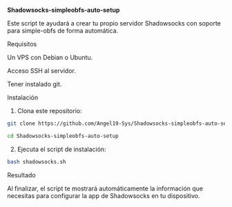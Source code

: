 **Shadowsocks-simpleobfs-auto-setup**

Este script te ayudará a crear tu propio servidor Shadowsocks con soporte para simple-obfs de forma automática.

Requisitos

Un VPS con Debian o Ubuntu.

Acceso SSH al servidor.

Tener instalado git.


Instalación

1. Clona este repositorio:

```bash
git clone https://github.com/Angel19-Sys/Shadowsocks-simpleobfs-auto-setup.git

cd Shadowsocks-simpleobfs-auto-setup
```


2. Ejecuta el script de instalación:

```bash
bash shadowsocks.sh
```


Resultado

Al finalizar, el script te mostrará automáticamente la información que necesitas para configurar la app de Shadowsocks en tu dispositivo.
